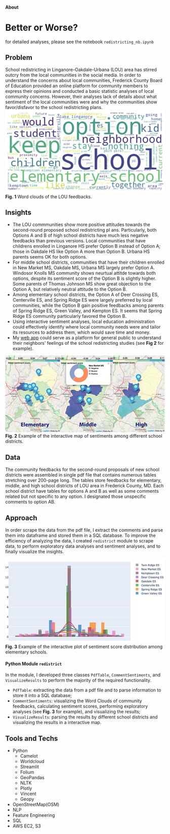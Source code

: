 #### About

# **Better or Worse?**
for detailed analyses, please see the notebook `redistricting_nb.ipynb`
## **Problem**
School redistricting in Linganore-Oakdale-Urbana (LOU) area has stirred outcry from the local communities in the social media. In order to understand the concerns about local communities, Frederick County Board of Education provided an online platform for community members to express their opinions and conducted a basic statistic analyses of local community concerns. However, their analyses lack of details about what sentiment of the local communities were and why the communities show favor/disfavor to the school redistricting plans.
\
![](./figs/fig1.png)\
**Fig. 1** Word clouds of the LOU feedbacks.

## **Insights**
* The LOU commmunities show more positive attitudes towards the second-round proposed school redistricting pl ans. Particularly, both Options A and B of high school districts have much less negative feedbacks than previous versions. Local communities that have childrens enrolled in Linganore HS prefer Option B instead of Option A; those in Oakdale HS like Option A more than Option B. Urbana HS parents seems OK for both options.
* For middle school districts, communities that have their children enrolled in New Market MS, Oakdale MS, Urbana MS largely prefer Option A. Windosor Knolls MS community shows neurtual attitde towards both options, despite its sentiment score of the Option B is slightly higher. Some parents of Thomas Johnson MS show great objection to the Option A, but relatively neutral attitude to the Option B.
* Among elementary school districts, the Option A of Deer Crossing ES, Centerville ES, and Spring Ridge ES were largely preferred by local communities, while the Option B gain positive feedbacks among parents of Spring Ridge ES, Green Valley, and Kempton ES. It seems that Spring Ridge ES community particularly favored the Option B.
* Using interactive sentiment analyses, local education administration could effectively identify where local community needs were and tailor its resources to address them, which would save time and money.
* My [web app](https://bit.ly/BetterOrWorseDemo) could serve as a platform for general public to understand their neighbors' feelings of the school redistricting studies (see **Fig 2** for example).

![](./figs/fig3.png)\
**Fig. 2** Example of the interactive map of sentiments among different school districts.

## **Data**
The community feedbacks for the second-round proposals of new school districts were assembled in single pdf file that contains numerous tables stretching over 200-page long. The tables store feedbacks for elementary, middle, and high school districts of LOU area in Frederick County, MD. Each school district have tables for options A and B as well as some comments related but not specific to any option. I designated those unspecific comments to option AB.

## **Approach**
In order scrape the data from the pdf file, I extract the comments and parse them into dataframe and stored them in a SQL database. To improve the efficiency of analyzing the data, I created `redistrict` module to scrape data, to perform exploratory data analyses and sentiment analyses, and to finally visualize the insights.

![](./figs/fig2.png)\
**Fig. 3** Example of the interactive plot of sentiment score distribution among elementary schools.

#### **Python Module** `redistrict`
In the module, I developed three classes `PdfTable`, `CommentSentiments`, and `VisualizeResults` to perform the majority of the required functionality.

* `PdfTable`: extracting the data from a pdf file and to parse information to store it into a SQL database;
* `CommentSentiments`: visualizing the Word Clouds of community feedbacks, calculating sentiment scores, performing exploratory analyses (see **Fig. 3** for example), and visualizing the results;
* `VisualizeResults`: parsing the results by different school districts and visualizing the results in a interactive map.

## **Tools and Techs**
* Python
    * Camelot
    * Worldcloud
    * Streamlit
    * Folium
    * GeoPandas
    * NLTK
    * Plotly
    * Vincent
    * Geopy
* OpenStreetMap(OSM)
* NLP
* Feature Engineering
* SQL
* AWS EC2, S3
